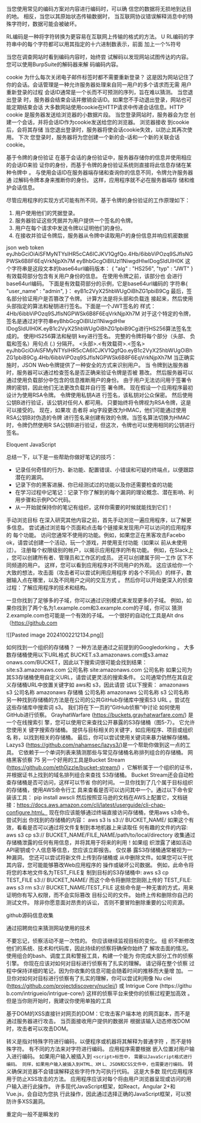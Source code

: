 当您使用常见的编码方案对内容进行编码时，可以确
信您的数据将无损地到达目的地。 相反，当您以其原始状态传输数据时，
当互联网协议错误解释消息中的特殊字符时，数据可能会被破坏。

RL编码是一种将字符转换为更容易在互联网上传输的格式的方法。 U
RL编码的字符串中的每个字符都可以用其指定的十六进制数表示，前面
加上一个%符号

 当您在调查网站时看到编码内容时，始终尝
试解码以发现网站试图传达的内容。 您可以使用BurpSuite的解码器来解
码编码内容。

cookie
为什么每次关闭电子邮件标签时都不需要重新登录？ 这是因为网站记住了
你的会话。会话管理是一种允许服务器处理来自同一用户的多个请求而无需
用户重新登录的过程
会话ID通常是一个长而不可预测的序列，旨在难以猜测。 当您退出登录
时，服务器会结束会话并撤销会话ID。如果您不手动退出登录，网站也可
能定期结束会话
大多数网站使用cookie在HTTP请求中传递会话信息。HTTP cookie
是服务器发送给浏览器的小数据片段。 当您登录网站时，服务器会为您
创建一个会话，并将会话ID作为cookie发送给您的浏览器。 浏览器接收
到cookie后，会将其存储
当您退出登录时，服务器将使会话cookie失效，以防止其再次使用。 下次
您登录时，服务器将为您创建一个新的会-话和一个新的关联会话cookie。

基于令牌的身份验证
在基于会话的身份验证中，服务器存储你的信息并使用相应的会话ID来验
证你的身份，而基于令牌的身份验证系统则直接将此信息存储在某种令牌中
。 与使用会话ID在服务器端存储和查询你的信息不同，令牌允许服务器通
过解码令牌本身来推断你的身份。 这样，应用程序就不必在服务器端存
储和维护会话信息。

尽管应用程序的实现方式可能有所不同，基于令牌的身份验证的工作原理如下：
1. 用户使用他们的凭据登录。
2. 服务器验证这些凭据并为用户提供一个签名的令牌。
3. 用户在每个请求中发送令牌以证明他们的身份。
4. 在接收并验证令牌后，服务器从令牌中读取用户的身份信息并响应机密数据

json web token
eyJhbGciOiAiSFMyNTYsIHR5cCA6ICJKV1QgfQo.4Hb/6ibbViPOzq9SJflsNGPWSk6B8F6EqVrkNjpXh7M
eyBhbGcgOiBIUzI1NiwgdHlwIDogSldUIH0K
这个字符串是这段文本的base64url编码版本：
{ "alg" : "HS256", "typ" : "JWT" }
有效载荷部分包含有关用户身份的信息。 在使用令牌之前，该部分也
会进行base64url编码。 下面是有效载荷部分的示例，它是base64url编码的
字符串{ "user_name" : "admin", }：
eyB1c2VyX25hbWUgOiBhZG1pbiB9Cg
最后，签名部分验证用户是否篡改了令牌。 计算方法是将头部和负载连
接起来，然后使用头部指定的算法和秘钥进行签名。下面是一个JWT签名的
样式：
4Hb/6ibbViPOzq9SJflsNGPWSk6B8F6EqVrkNjpXh7M
对于这个特定的令牌，签名是通过对字符串eyBhbGcgOiBIUzI1NiwgdHlw
IDogSldUIH0K.eyB1c2VyX25hbWUgOiBhZG1pbiB9Cg进行HS256算法签名生成的。
使用HS256算法和秘钥 key进行签名。 完整的令牌将每个部分（头部、
负载和签名）用句点 (.) 分隔开。
<头部>.<有效载荷>.<签名>
eyJhbGciOiAiSFMyNTYsIHR5cCA6ICJKV1QgfQo.eyB1c2VyX25hbWUgOiBhZG1pbiB9Cg.4Hb/6ibbViPOzq9SJflsNGPWSk6B8F6EqVrkNjpXh7M
当正确实施时，JSON Web令牌提供了一种安全的方式来识别用户。 当
令牌到达服务器时，服务器可以通过检查签名是否正确来验证令牌是否被
篡改。 然后服务器可以通过使用负载部分中包含的信息推断用户的身份。
由于用户无法访问用于签署令牌的密钥，因此他们无法更改负载并自行签
署令牌。
现在假设一个应用程序最初设计为使用RSA令牌。 令牌使用私钥A进
行签名，该私钥对公众保密。 然后使用公钥B进行验证，该公钥对任何人
都可用。 只要始终将令牌视为RSA令牌，这是可以接受的。 现在，如果攻
击者将 alg字段更改为HMAC，他们可能通过使用RSA公钥B对伪造的令牌
进行签名来创建有效的令牌。当签名算法切换为HMAC时，令牌仍然使用R
SA公钥B进行验证，但这次，令牌也可以使用相同的公钥进行签名。

Eloquent JavaScript

总结一下，以下是一些帮助你做好笔记的技巧：
- 记录任何奇怪的行为、新功能、配置错误、小错误和可疑的终端点，以便跟踪潜在的漏洞。
- 记录下你的黑客进展、你已经测试过的功能以及你还需要检查的功能
- 在学习过程中记笔记：记录下你了解到的每个漏洞的理论概念、潜在影响、利用步骤和示例POC代码。
- 从一开始就保持你的笔记有组织，这样你需要的时候就能找到它们！

手动浏览目标
在深入研究其他内容之前，首先手动浏览一遍应用程序，以了解更多信息。
尝试通过浏览每个页面和点击每个链接来发现用户可以访问的应用程序的
每个功能。 访问您通常不使用的功能。例如，如果您正在黑客攻击Facebo
ok，请尝试创建一个活动，玩一个游戏，并使用支付功能（如果以
前从未使用过）。
注册每个权限级别的帐户，以揭示应用程序的所有功能。 例如，在Slack上
，您可以创建所有者、管理员和工作区的成员。 还可以创建属于同一工作
区下不同频道的用户。 这样，您可以看到应用程序对不同用户的外观。
这应该给你一个大致的想法，攻击面（攻击者可以尝试利用应用程序
的各个不同点）的样子，数据输入点在哪里，以及不同用户之间的交互方式
。 然后你可以开始更深入的侦查过程：了解应用程序的技术和结构。

一旦你找到了足够多的子域，你可以通过识别模式来发现更多的子域。
例如，如果你找到了两个名为1.example.com和3.example.com的子域，你可以
猜测2.example.com也可能是一个有效的子域。 一个很好的自动化工具是Alt
dns（https://github.com

![[Pasted image 20241002212134.png]]


如何找到一个组织的存储桶？ 一种方法是通过之前提到的Googledorking
。 大多数存储桶使用以下URL格式 BUCKET.s3.amazonaws.com或s3.amaz
onaws.com/BUCKET，因此以下搜索词很可能会找到结果：
site:s3.amazonaws.com 公司名称
site:amazonaws.com 公司名称
如果公司为其S3存储桶使用自定义URL，请尝试更灵活的搜索条件。
公司通常仍然在其自定义存储桶URL中放置关键字如 aws和 s3，因此请尝
试以下搜索：
amazonaws s3 公司名称
amazonaws 存储桶 公司名称
amazonaws 公司名称
s3 公司名称
另一种找到存储桶的方法是在公司的公共GitHub存储库中搜索S3 URL
。尝试在这些存储库中搜索词 s3。 我们将在下一页的“GitHub侦察”中讨论
如何使用GitHub进行侦察。
GrayhatWarfare (https://buckets.grayhatwarfare.com/) 是一个在线搜索引
擎，您可以使用它来查找公开暴露的S3存储桶（图5-7）。 它允许您使用关
键字搜索存储桶。 提供与目标相关的关键字，如应用程序、项目或组织名
称，以找到相关的存储桶。
最后，你可以尝试使用关键词来暴力破解存储桶。 Lazys3
(https://github.com/nahamsec/lazys3/)是一个帮助你做到这一点的工具。
它依赖于一个单词列表来猜测那些与常见存储桶名称排列组合的存储桶。
网络黑客侦察
75
另一个好用的工具是Bucket Stream (https://github.com/eth0izzle/bucket-stream/)
，它解析属于一个组织的证书，并根据证书上找到的域名排列组合来查找
S3存储桶。 Bucket Stream还会自动检查存储桶是否可访问，这样可以节省
你的时间。 一旦你找到了几个属于目标组织的存储桶，使用AWS命令行工
具来查看是否可以访问其中一个。通过以下命令安装该工具：
pip install awscli
然后按照亚马逊的文档在AWS上配置它，文档链接：https://docs.aws.amazon.com/cli/latest/userguide/cli-chap-configure.html。
现在你应该能够通过终端直接访问存储桶，使用aws s3命令。 尝试列出
你找到的存储桶的内容：
aws s3 ls s3:// BUCKET_NAME/
如果这个有效，看看是否可以通过将文件复制到本地机器上来读取任
何有趣的文件的内容:
aws s3 cp s3:// BUCKET_NAME/FILE_NAME/path/to/local/directory
收集通过存储桶泄露的任何有用信息，并将其用于将来的利用！如果组
织泄露了诸如活动API密钥或个人信息等信息，您应该立即报告。 仅仅暴
露S3存储桶通常被视为一种漏洞。 您还可以尝试将新文件上传到存储桶或
从中删除文件。如果您可以干扰其内容，您可能能够篡改Web应用程序的
操作或破坏公司数据。 例如，此命令将将您的本地文件名为TEST_FILE复
制到目标的S3存储桶中:
aws s3 cp TEST_FILE s3://
BUCKET_NAME/
而这个命令将删除您刚刚上传的 TEST_FILE:
aws s3 rm s3:// BUCKET_NAME/TEST_FILE
这些命令是一种无害的方式，用来证明你有写入权限，而不会实际篡改
目标公司的文件。
始终上传和删除你自己的测试文件。 除非你愿意面对昂贵的诉讼，
否则不要冒险删除重要的公司资源。

github源码信息收集

通过招聘岗位来猜测网站使用的技术

不要忘记，侦察活动不是一次性的。 你应该继续监视目标的变化。 组
织不断修改他们的系统、技术和代码库，因此持续的侦察将确保你始终了
解攻击面的情况。 使用组合的bash、调度工具和警报工具，构建一个能为
你完成大部分工作的侦察引擎。
你现在应该对如何对目标进行侦察有了扎实的理解。 请记得在整个侦察
过程中保持详细的笔记，因为你收集的信息可能会随着时间的推移而大量增
加。 一旦你对如何对目标进行侦察有了扎实的理解，你可以尝试利用像 Nu
clei (https://github.com/projectdiscovery/nuclei/) 或 Intrigue Core (https://githu
b.com/intrigueio/intrigue-core/) 这样的侦察平台来使你的侦察过程更加高效
。 但是当你刚开始时，我建议你使用单独的工具

 基于DOM的XSS直接针对网页的DOM：它攻击客户端本地
的网页副本，而不是通过服务器进行攻击。 当页面接收用户提供的数据并
根据该输入动态修改DOM时，攻击者可以攻击DOM。

转义是指对特殊字符进行编码，以便程序或机器将其解释为普通字符
，而不是特殊字符。 有不同的方法来对字符进行编码。 应用程序需要根据
嵌入位置对用户输入进行编码。 如果用户输入被插入到 `<script>标签中，`
`需要以JavaScript格式进行编码。 同样，如果用户输入被插入到HTML、XM`
`L、JSON和CSS文件中，也需要进行编码。`
转义确保浏览器不会错误解释这些字符作为可执行代码。 这是大多数
现代应用程序用于防止XSS攻击的方法。
应用程序应该对每个将由用户浏览器呈现或访问的用户输入进行此操作。
许多现代JavaScript框架，如React，Angular 2+和Vue.js，会自动为您执
行此操作，因此通过选择正确的JavaScript框架，可以预防许多XSS漏洞。

重定向一般不是瞬发的